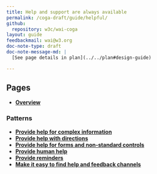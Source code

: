 ```yaml
---
title: Help and support are always available
permalink: /coga-draft/guide/helpful/
github:
  repository: w3c/wai-coga
layout: guide
feedbackmail: wai@w3.org
doc-note-type: draft
doc-note-message-md: |
  [See page details in plan](../../plan#design-guide)

---
```


## Pages

- **[Overview](./overview)**

### Patterns

- **[Provide help for complex information](./complex-information)**
- **[Provide help with directions](./directions)**
- **[Provide help for forms and non-standard controls](./forms-controls)**
- **[Provide human help](./human-help)**
- **[Provide reminders](./reminders)**
- **[Make it easy to find help and feedback channels](./help.feedback)**